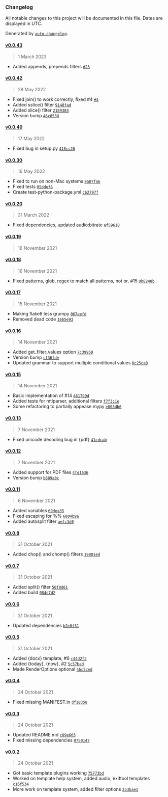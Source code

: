 ### Changelog

All notable changes to this project will be documented in this file. Dates are displayed in UTC.

Generated by [`auto-changelog`](https://github.com/CookPete/auto-changelog).

#### [v0.0.43](https://github.com/RhetTbull/autofile/compare/v0.0.42...v0.0.43)

> 1 March 2023

- Added appends, prepends filters [`#23`](https://github.com/RhetTbull/autofile/pull/23)

#### [v0.0.42](https://github.com/RhetTbull/autofile/compare/v0.0.40...v0.0.42)

> 28 May 2022

- Fixed join() to work correctly, fixed #4 [`#4`](https://github.com/RhetTbull/autofile/issues/4)
- Added sslice() filter [`9148fad`](https://github.com/RhetTbull/autofile/commit/9148fad72a8893dcf231f8265f484b82a090d275)
- Added slice() filter [`2189384`](https://github.com/RhetTbull/autofile/commit/21893847d031464e83dad5e14a390b887aafa9a1)
- Version bump [`46c8538`](https://github.com/RhetTbull/autofile/commit/46c85387c2bee92e4beeb50bdb084f57d74bee87)

#### [v0.0.40](https://github.com/RhetTbull/autofile/compare/v0.0.30...v0.0.40)

> 17 May 2022

- Fixed bug in setup.py [`418cc26`](https://github.com/RhetTbull/autofile/commit/418cc26e477267e28573e47e4098e8d22b4ca295)

#### [v0.0.30](https://github.com/RhetTbull/autofile/compare/v0.0.20...v0.0.30)

> 16 May 2022

- Fixed to run on non-Mac systems [`9a87fa6`](https://github.com/RhetTbull/autofile/commit/9a87fa6c011f8c024bca26d3586c51c9528f9490)
- Fixed tests [`05ddef6`](https://github.com/RhetTbull/autofile/commit/05ddef67822e19ea99d0896033b00b4eefdd2c7c)
- Create test-python-package.yml [`cb2797f`](https://github.com/RhetTbull/autofile/commit/cb2797ff95f38539a629d810c4352fed4eb0b370)

#### [v0.0.20](https://github.com/RhetTbull/autofile/compare/v0.0.19...v0.0.20)

> 31 March 2022

- Fixed dependencies, updated audio:bitrate [`af59618`](https://github.com/RhetTbull/autofile/commit/af59618e1f3c19779b2acfeaf2a9bc2ef9682621)

#### [v0.0.19](https://github.com/RhetTbull/autofile/compare/v0.0.18...v0.0.19)

> 16 November 2021

#### [v0.0.18](https://github.com/RhetTbull/autofile/compare/v0.0.17...v0.0.18)

> 16 November 2021

- Fixed patterns, glob, regex to match all patterns, not or, #15 [`9b8248b`](https://github.com/RhetTbull/autofile/commit/9b8248bc0d6363c5f1ed898f67d70caf56e6b21c)

#### [v0.0.17](https://github.com/RhetTbull/autofile/compare/v0.0.16...v0.0.17)

> 15 November 2021

- Making flake8 less grumpy [`067eefd`](https://github.com/RhetTbull/autofile/commit/067eefd0dd2a1400ab6b4c7257d2acd190193443)
- Removed dead code [`1665e93`](https://github.com/RhetTbull/autofile/commit/1665e930d6a5bb18f93502a865ac576114f470ed)

#### [v0.0.16](https://github.com/RhetTbull/autofile/compare/v0.0.15...v0.0.16)

> 14 November 2021

- Added get_filter_values option [`7c39950`](https://github.com/RhetTbull/autofile/commit/7c3995022524d46c11d33616b493784a1637325b)
- Version bump [`cf36fde`](https://github.com/RhetTbull/autofile/commit/cf36fde4c546a40676c5011af585df488eb24432)
- Updated grammar to support multiple conditional values [`0c25ca8`](https://github.com/RhetTbull/autofile/commit/0c25ca835469b3a2b7804beaf8d6d5aa77369ca8)

#### [v0.0.15](https://github.com/RhetTbull/autofile/compare/v0.0.13...v0.0.15)

> 14 November 2021

- Basic implementation of #14 [`461799d`](https://github.com/RhetTbull/autofile/commit/461799da574b8e7a8cdcb86d22b2b2625143d3df)
- Added tests for mtlparser, additional filters [`f7f3c1e`](https://github.com/RhetTbull/autofile/commit/f7f3c1e61012809e0b6b037fa8d584616218628e)
- Some refactoring to partially appease mypy [`e803db6`](https://github.com/RhetTbull/autofile/commit/e803db67bdd638e571a24f1c3d29e38e8ccfe99f)

#### [v0.0.13](https://github.com/RhetTbull/autofile/compare/v0.0.12...v0.0.13)

> 7 November 2021

- Fixed unicode decoding bug in {pdf} [`41cdcab`](https://github.com/RhetTbull/autofile/commit/41cdcab9c2566851a619ac0435c5c4c1b430c45b)

#### [v0.0.12](https://github.com/RhetTbull/autofile/compare/v0.0.11...v0.0.12)

> 7 November 2021

- Added support for PDF files [`4fd1636`](https://github.com/RhetTbull/autofile/commit/4fd16366aa73bc0b5948ad8db71ec94a101061bb)
- Version bump [`b889a8c`](https://github.com/RhetTbull/autofile/commit/b889a8ca0ad8e49506697cdaa896309c365378c1)

#### [v0.0.11](https://github.com/RhetTbull/autofile/compare/v0.0.8...v0.0.11)

> 6 November 2021

- Added variables [`69dea35`](https://github.com/RhetTbull/autofile/commit/69dea35d9f2b169d2901e853b3da5f20fe9ef8d4)
- Fixed escaping for %% [`6004b9a`](https://github.com/RhetTbull/autofile/commit/6004b9ada53aa3cc7d3df1d9dcd5b682a462907b)
- Added autosplit filter [`aefc3d0`](https://github.com/RhetTbull/autofile/commit/aefc3d033b6abfe0dcb5021ae4e58ebe4673873c)

#### [v0.0.8](https://github.com/RhetTbull/autofile/compare/v0.0.7...v0.0.8)

> 31 October 2021

- Added chop() and chomp() filters [`19801ed`](https://github.com/RhetTbull/autofile/commit/19801ed3a959d3dcf54a4d6d72c875ce277d7853)

#### [v0.0.7](https://github.com/RhetTbull/autofile/compare/v0.0.6...v0.0.7)

> 31 October 2021

- Added split() filter [`50f8d61`](https://github.com/RhetTbull/autofile/commit/50f8d61a937e0e636b42b70f34ec4fdae1e3c879)
- Added build [`084d7d2`](https://github.com/RhetTbull/autofile/commit/084d7d217079080d9b61cd194d8b4014cc3648db)

#### [v0.0.6](https://github.com/RhetTbull/autofile/compare/v0.0.5...v0.0.6)

> 31 October 2021

- Updated dependencies [`b2e0f31`](https://github.com/RhetTbull/autofile/commit/b2e0f31580559febd13290115bb099ef956defde)

#### [v0.0.5](https://github.com/RhetTbull/autofile/compare/v0.0.4...v0.0.5)

> 31 October 2021

- Added {docx} template, #6 [`c44d2f3`](https://github.com/RhetTbull/autofile/commit/c44d2f37d02faedada84af9e72a15d12573502be)
- Added {today}, {now}, #2 [`5c57bad`](https://github.com/RhetTbull/autofile/commit/5c57bad3ee3ff0cfe3a525fc49b778e59a57d256)
- Made RenderOptions optional [`4bc5ced`](https://github.com/RhetTbull/autofile/commit/4bc5ced64518ccc2e5d4219a8d47da12f8ad001a)

#### [v0.0.4](https://github.com/RhetTbull/autofile/compare/v0.0.3...v0.0.4)

> 24 October 2021

- Fixed missing MANIFEST.in [`df18358`](https://github.com/RhetTbull/autofile/commit/df1835880261e1559947b0b53918fa7efd18fe86)

#### [v0.0.3](https://github.com/RhetTbull/autofile/compare/v0.0.2...v0.0.3)

> 24 October 2021

- Updated README.md [`c89e603`](https://github.com/RhetTbull/autofile/commit/c89e60393d4a670a5556df0e6b79847cafdcc7e8)
- Fixed missing dependencies [`0750147`](https://github.com/RhetTbull/autofile/commit/075014777c0b6e5fa03cd542f812217692fa4462)

#### v0.0.2

> 24 October 2021

- Got basic template plugins working [`75773bd`](https://github.com/RhetTbull/autofile/commit/75773bd8bcd0b95074b5e9cabdec12c0388fe61c)
- Worked on template help system, added audio, exiftool templates [`c16f534`](https://github.com/RhetTbull/autofile/commit/c16f534342355190644cfffc2417bb7b97fb450e)
- More work on template system, added filter options [`253bae1`](https://github.com/RhetTbull/autofile/commit/253bae134999bfa7a03a83543b22a00ee5193a0b)
